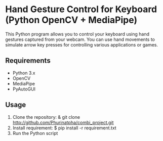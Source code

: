 # Hand Gesture Control for Keyboard (Python OpenCV + MediaPipe)

This Python program allows you to control your keyboard using hand gestures captured from your webcam. You can use hand movements to simulate arrow key presses for controlling various applications or games.

## Requirements

- Python 3.x
- OpenCV
- MediaPipe
- PyAutoGUI

## Usage

1. Clone the repository: & git clone http://github.com/Phurinatpha/combi_project.git
2. Install requirement: $ pip install -r requirement.txt
3. Run the Python script


